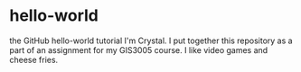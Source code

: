 # hello-world
 the GitHub hello-world tutorial
I'm Crystal. I put together this repository as a part of an assignment for my GIS3005 course. I like video games and cheese fries.
